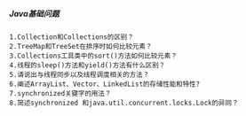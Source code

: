 
##### Java基础问题
    1.Collection和Collections的区别？
    2.TreeMap和TreeSet在排序时如何比较元素？
    3.Collections工具类中的sort()方法如何比较元素？
    4.线程的sleep()方法和yield()方法有什么区别？
    5.请说出与线程同步以及线程调度相关的方法？
    6.阐述ArrayList、Vector、LinkedList的存储性能和特性?
    7.synchronized关键字的用法？
    8.简述synchronized 和java.util.concurrent.locks.Lock的异同？

